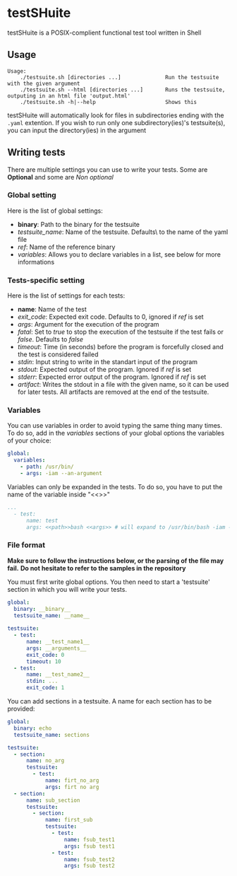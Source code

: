 # testSHuite

testSHuite is a POSIX-complient functional test tool written in Shell

## Usage

```
Usage:
    ./testsuite.sh [directories ...]              Run the testsuite with the given argument
    ./testsuite.sh --html [directories ...]       Runs the testsuite, outputing in an html file 'output.html'
    ./testsuite.sh -h|--help                      Shows this
```

testSHuite will automatically look for files in subdirectories ending with the `.yaml` extention.
If you wish to run only one subdirectory(ies)'s testsuite(s), you can input the directory(ies) in the argument

## Writing tests

There are multiple settings you can use to write your tests. Some are **Optional** and some are *Non optional*

### Global setting

Here is the list of global settings:
 - **binary**: Path to the binary for the testsuite
 - *testsuite_name*: Name of the testsuite. Defaults\ to the name of the yaml file
 - *ref*: Name of the reference binary
 - *variables*: Allows you to declare variables in a list, see below for more informations

### Tests-specific setting

Here is the list of settings for each tests:
 - **name**: Name of the test
 - *exit_code*: Expected exit code. Defaults to 0, ignored if *ref* is set
 - *args*: Argument for the execution of the program
 - *fatal*: Set to *true* to stop the execution of the testsuite if the test fails or *false*. Defaults to *false*
 - *timeout*: Time (in seconds) before the program is forcefully closed and the test is considered failed
 - *stdin*: Input string to write in the standart input of the program
 - *stdout*: Expected output of the program. Ignored if *ref* is set
 - *stderr*: Expected error output of the program. Ignored if *ref* is set
 - *artifact*: Writes the stdout in a file with the given name, so it can be used for later tests. All artifacts are removed at the end of the testsuite.

### Variables

You can use variables in order to avoid typing the same thing many times.
To do so, add in the *variables* sections of your global options the variables of your choice:
```yaml
global:
  variables:
    - path: /usr/bin/
    - args: -iam --an-argument
```

Variables can only be expanded in the tests. To do so, you have to put the name of the variable inside "<<>>"
```yaml
...
  - test:
      name: test
      args: <<path>>bash <<args>> # will expand to /usr/bin/bash -iam --an-argument
```


### File format

**Make sure to follow the instructions below, or the parsing of the file may fail.**
**Do not hesitate to refer to the samples in the repository**

You must first write global options.
You then need to start a 'testsuite' section in which you will write your tests.
```yaml
global:
  binary: __binary__
  testsuite_name: __name__
 
testsuite:
  - test:
      name: __test_name1__
      args: __arguments__
      exit_code: 0
      timeout: 10
  - test:
      name: __test_name2__
      stdin: ...
      exit_code: 1
```

You can add sections in a testsuite. A name for each section has to be provided:
```yaml
global:
  binary: echo
  testsuite_name: sections

testsuite:
  - section:
      name: no_arg
      testsuite:
        - test:
            name: firt_no_arg
            args: firt no arg
  - section:
      name: sub_section
      testsuite:
        - section:
            name: first_sub
            testsuite:
              - test:
                  name: fsub_test1
                  args: fsub test1
              - test:
                  name: fsub_test2
                  args: fsub test2
```
